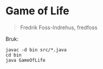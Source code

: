 # Game of Life

> Fredrik Foss-Indrehus, fredfoss

Bruk:

```
javac -d bin src/*.java
cd bin
java GameOfLife
```
